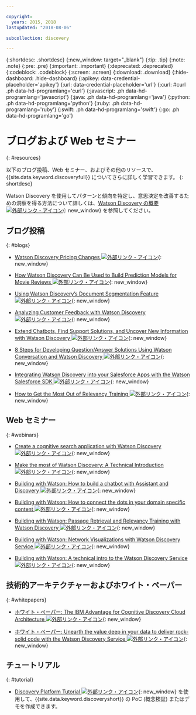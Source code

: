 ```yaml
---

copyright:
  years: 2015, 2018
lastupdated: "2018-08-06"

subcollection: discovery

---
```


{:shortdesc: .shortdesc}
{:new_window: target="_blank"}
{:tip: .tip}
{:note: .note}
{:pre: .pre}
{:important: .important}
{:deprecated: .deprecated}
{:codeblock: .codeblock}
{:screen: .screen}
{:download: .download}
{:hide-dashboard: .hide-dashboard}
{:apikey: data-credential-placeholder='apikey'} 
{:url: data-credential-placeholder='url'}
{:curl: #curl .ph data-hd-programlang='curl'}
{:javascript: .ph data-hd-programlang='javascript'}
{:java: .ph data-hd-programlang='java'}
{:python: .ph data-hd-programlang='python'}
{:ruby: .ph data-hd-programlang='ruby'}
{:swift: .ph data-hd-programlang='swift'}
{:go: .ph data-hd-programlang='go'}

# ブログおよび Web セミナー
{: #resources}

以下のブログ投稿、Web セミナー、およびその他のリソースで、{{site.data.keyword.discoveryfull}} についてさらに詳しく学習できます。
{: shortdesc}

Watson Discovery を使用してパターンと傾向を特定し、意思決定を改善するための洞察を得る方法について詳しくは、[Watson Discovery の概要 ![外部リンク・アイコン](../../icons/launch-glyph.svg "外部リンク・アイコン")](http://ibm.biz/wds_architecture){: new_window} を参照してください。

## ブログ投稿
{: #blogs}

- [Watson Discovery Pricing Changes ![外部リンク・アイコン](../../icons/launch-glyph.svg "外部リンク・アイコン")](https://www.ibm.com/blogs/bluemix/2018/06/pricing-changes-watson-discovery/){: new_window}

- [How Watson Discovery Can Be Used to Build Prediction Models for Movie Reviews ![外部リンク・アイコン](../../icons/launch-glyph.svg "外部リンク・アイコン")](https://www.topcoder.com/blog/how-ibm-discovery-can-be-used-to-build-prediction-models-for-movie-reviews/){: new_window}

- [Using Watson Discovery’s Document Segmentation Feature ![外部リンク・アイコン](../../icons/launch-glyph.svg "外部リンク・アイコン")](https://medium.com/ibm-watson/using-ibm-watson-discoverys-new-document-segmentation-feature-7a58b44d32c2){: new_window}

- [Analyzing Customer Feedback with Watson Discovery ![外部リンク・アイコン](../../icons/launch-glyph.svg "外部リンク・アイコン")](https://developer.ibm.com/code/2018/04/02/analyzing-customer-feedback-watson-discovery/){: new_window}

- [Extend Chatbots, Find Support Solutions, and Uncover New Information with Watson Discovery ![外部リンク・アイコン](../../icons/launch-glyph.svg "外部リンク・アイコン")](https://developer.ibm.com/dwblog/2018/watson-discovery-customer-support/){: new_window}

- [8 Steps for Developing Question/Answer Solutions Using Watson Conversation and Watson Discovery ![外部リンク・アイコン](../../icons/launch-glyph.svg "外部リンク・アイコン")](https://developer.ibm.com/dwblog/2017/best-practices-developing-question-answer-solutions-watson-conversation-discovery/){: new_window}

- [Integrating Watson Discovery into your Salesforce Apps with the Watson Salesforce SDK ![外部リンク・アイコン](../../icons/launch-glyph.svg "外部リンク・アイコン")](https://developer.ibm.com/dwblog/2017/watson-discovery-apex-sdk-salesforce/){: new_window}

- [How to Get the Most Out of Relevancy Training ![外部リンク・アイコン](../../icons/launch-glyph.svg "外部リンク・アイコン")](https://developer.ibm.com/dwblog/2017/get-relevancy-training/){: new_window}

## Web セミナー
{: #webinars}

- [Create a cognitive search application with Watson Discovery ![外部リンク・アイコン](../../icons/launch-glyph.svg "外部リンク・アイコン")](https://youtu.be/rlWvyV7vGc8){: new_window}

- [Make the most of Watson Discovery: A Technical Introduction ![外部リンク・アイコン](../../icons/launch-glyph.svg "外部リンク・アイコン")](https://youtu.be/icg-FrywTbk){: new_window}

- [Building with Watson: How to build a chatbot with Assistant and Discovery ![外部リンク・アイコン](../../icons/launch-glyph.svg "外部リンク・アイコン")](https://www.youtube.com/watch?v=0zMM0lfIdnI&list=PLZDyxLlNKRY_GJskIreh9sQgExJ4z8oZO&index=7&t=0s){: new_window}

- [Building with Watson: How to connect the dots in your domain specific content ![外部リンク・アイコン](../../icons/launch-glyph.svg "外部リンク・アイコン")](https://www.youtube.com/watch?v=iZcO0pAHYlE&list=PLZDyxLlNKRY_GJskIreh9sQgExJ4z8oZO&index=8&t=0s){: new_window}

- [Building with Watson: Passage Retrieval and Relevancy Training with Watson Discovery ![外部リンク・アイコン](../../icons/launch-glyph.svg "外部リンク・アイコン")](https://www.youtube.com/watch?v=8BiuQKPQZJk&list=PLZDyxLlNKRY_GJskIreh9sQgExJ4z8oZO&index=9&t=0s){: new_window}

- [Building with Watson: Network Visualizations with Watson Discovery Service ![外部リンク・アイコン](../../icons/launch-glyph.svg "外部リンク・アイコン")](https://www.youtube.com/watch?v=pcNwV9prfmY&list=PLZDyxLlNKRY_GJskIreh9sQgExJ4z8oZO&index=10&t=0s){: new_window}

- [Building with Watson: A technical intro to the Watson Discovery Service ![外部リンク・アイコン](../../icons/launch-glyph.svg "外部リンク・アイコン")](https://www.youtube.com/watch?v=FikHwoJ6_FE&list=PLZDyxLlNKRY_GJskIreh9sQgExJ4z8oZO&index=11&t=417s){: new_window}

## 技術的アーキテクチャーおよびホワイト・ペーパー
{: #whitepapers}

- [ホワイト・ペーパー: The IBM Advantage for Cognitive Discovery Cloud Architecture ![外部リンク・アイコン](../../icons/launch-glyph.svg "外部リンク・アイコン")](http://ibm.biz/discovery_advantage_paper){: new_window}

- [ホワイト・ペーパー: Unearth the value deep in your data to deliver rock-solid code with the Watson Discovery Service ![外部リンク・アイコン](../../icons/launch-glyph.svg "外部リンク・アイコン")](https://www.ibm.com/watson/whitepaper/discovery/){: new_window}

## チュートリアル
{: #tutorial}

- [Discovery Platform Tutorial ![外部リンク・アイコン](../../icons/launch-glyph.svg "外部リンク・アイコン")](https://www.ibm.com/cloud/garage/tutorials/ibm-watson-ilab-demos/discovery-platform-tutorial/){: new_window} を使用して、{{site.data.keyword.discoveryshort}} の PoC (概念検証) またはデモを作成できます。
